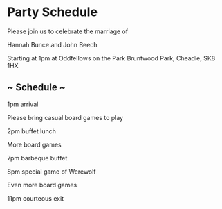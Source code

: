 # Party Schedule

Please join us to celebrate the marriage of

Hannah Bunce and John Beech

Starting at 1pm at Oddfellows on the Park
Bruntwood Park, Cheadle, SK8 1HX

## ~ Schedule ~

1pm arrival

Please bring casual board games to play

2pm buffet lunch

More board games

7pm barbeque buffet

8pm special game of Werewolf

Even more board games

11pm courteous exit
